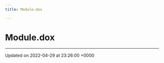 ```yaml
---
title: Module.dox

---
```


# Module.dox








-------------------------------

Updated on 2022-04-29 at 23:26:00 +0000
